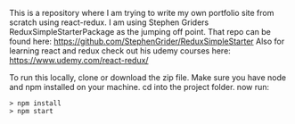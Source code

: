 This is a repository where I am trying to write my own portfolio site from scratch using react-redux.
I am using Stephen Griders ReduxSimpleStarterPackage as the jumping off point.
That repo can be found here: https://github.com/StephenGrider/ReduxSimpleStarter
Also for learning react and redux check out his udemy courses here: https://www.udemy.com/react-redux/

To run this locally, clone or download the zip file.
Make sure you have node and npm installed on your machine.
cd into the project folder.
now run:

```
> npm install
> npm start
```

